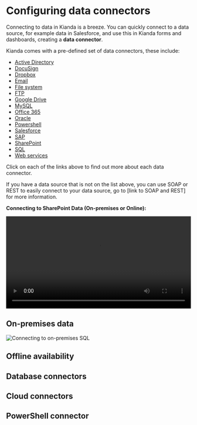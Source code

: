 # Configuring data connectors

Connecting to data in Kianda is a breeze. You can quickly connect to a data source, for example data in Salesforce, and use this in Kianda forms and dashboards, creating a **data connector**. 

Kianda comes with a pre-defined set of data connectors, these include:

- [Active Directory](connectors/active_directory.md)
- [DocuSign](connectors/docusign.md)
- [Dropbox](connectors/dropbox.md)
- [Email](connectors/email.md)
- [File system](connectors/file_system.md) 
- [FTP](connectors/ftp.md) 
- [Google Drive](connectors/google_drive.md) 
- [MySQL](connectors/mysql.md) 
- [Office 365](connectors/office_365.md) 
- [Oracle](connectors/oracle_database.md) 
- [Powershell](connectors/powershell.md) 
- [Salesforce](connectors/Salesforce.md)
- [SAP](connectors/SAP.md)
- [SharePoint](connectors/sharepoint.md)
- [SQL](connectors/sql_server.md) 
- [Web services](connectors/webservices.md) 

Click on each of the links above to find out more about each data connector. 

If you have a data source that is not on the list above, you can use SOAP or REST to easily connect to your data source, go to [link to SOAP and REST] for more information.



**Connecting to SharePoint Data (On-premises or Online):**

<video width="100%" style="width:100%" controls>
    <source src="videos/SharePoint connection.mp4">
    Your browser does not support the video tag.
    </source>
</video>


## On-premises data

![Connecting to on-premises SQL](https://app.kianda.com/Content/6ceb0eeb-bfb7-44a8-ad57-3df169286224/2929bafd-a863-48f8-985e-644bb48b7596.gif)

## Offline availability

## Database connectors

## Cloud connectors

## PowerShell connector